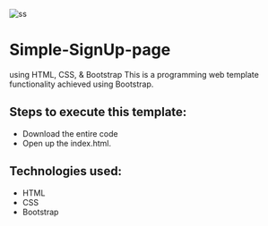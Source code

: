 ![ss](https://user-images.githubusercontent.com/72657855/130469323-fdc08e21-aad4-4c07-9ea8-34690cbd77ac.PNG)
# Simple-SignUp-page

 using HTML, CSS, & Bootstrap
 This is a programming web template functionality achieved using Bootstrap.
 
## Steps to execute this template:
- Download the entire code 
- Open up the index.html.

## Technologies used: 
- HTML
- CSS
- Bootstrap
